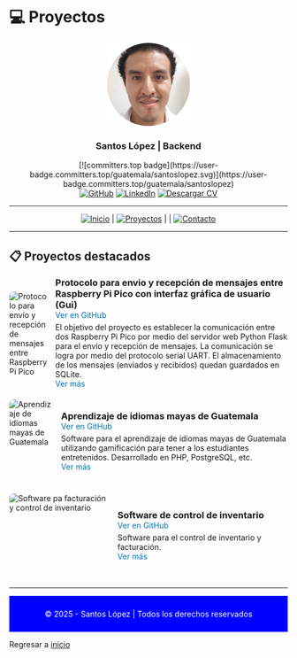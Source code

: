 # 💻 Proyectos

<div align="center">
  <img src="img/santoslopez.png" alt="Foto de Perfil de Santos" width="150"/>
  <h3>Santos López | Backend</h3>
  [![committers.top badge](https://user-badge.committers.top/guatemala/santoslopez.svg)](https://user-badge.committers.top/guatemala/santoslopez)
  <!--p>
    <strong>Ingeniero de Software y Desarrollador Web</strong><br/>
    Especializado en desarrollo web full stack, apasionado por soluciones digitales.
  </p-->

  <div align="center">
    <!--img src="https://visitor-badge.laobi.icu/badge?page_id=santoslopez.github.io" alt="Contador de visitas"-->
  <a href="https://github.com/santoslopez">
<img src="https://img.shields.io/badge/-GitHub-000000?logo=github&logoColor=fff" alt="GitHub"/></a>
    <a href="https://linkedin.com/in/lopezsantos" target="_blank"><img src="https://img.shields.io/badge/-LinkedIn-0077B5?logo=linkedin&logoColor=fff" alt="LinkedIn"/></a>
    <a href="https://santoslopez.github.io/assets/cv/resume.pdf" target="_blank"><img src="https://img.shields.io/badge/-Descargar%20Currículum-%231E1E1E?logo=pdf&logoColor=fff" alt="Descargar CV"/></a>
  </div>
</div>

---

<div align="center">
  <a href="https://github.com/santoslopez"><img src="https://img.shields.io/badge/-Inicio-007bff?logo=home&logoColor=fff" alt="Inicio"/></a> | 
  <a href="proyectos.md"><img src="https://img.shields.io/badge/-Proyectos-28a745?logo=project-diagram&logoColor=fff" alt="Proyectos"/></a> |
   |
  <a href="contactar.md"><img src="https://img.shields.io/badge/-Contacto-007bff?logo=envelope&logoColor=fff" alt="Contacto"/></a>
</div>

---


## 📋 Proyectos destacados

<div style="display: flex; align-items: center; margin-bottom: 20px;">
  <img src="https://santoslopez.github.io/assets/posts/rpp-flask/diagrama-protoboard-raspberrys-uart.webp" alt="Protocolo para envío y recepción de mensajes entre Raspberry Pi Pico con interfaz gráfica de usuario" style="width: 40%; height: 150px; border-radius: 8px; margin-right: 15px;">
  <div>
    <h3 style="margin: 0;">Protocolo para envio y recepción de mensajes entre Raspberry Pi Pico con interfaz gráfica de usuario (Gui)</h3>
    <a href="https://github.com/santoslopez/RaspberryPiPico-Gui-Serial-Uart" style="color: #0073b1; text-decoration: none;">Ver en GitHub</a>
    <p style="margin: 5px 0 0;">El objetivo del proyecto es establecer la comunicación entre dos Raspberry Pi Pico por medio del servidor web Python Flask para el envío y recepción de mensajes. La comunicación se logra por medio del protocolo serial UART. El almacenamiento de los mensajes (enviados y recibidos) quedan guardados en SQLite.</p>
    <a href="https://santoslopez.me/raspberry-pi-pico-serial-uart-gui" style="color: #0073b1; text-decoration: none;">Ver más</a>
  </div>
</div>

<div style="display: flex; align-items: center; margin-bottom: 20px;">
  <img src="https://santoslopez.github.io/assets/posts/perseverancia/21.webp" alt="Aprendizaje de idiomas mayas de Guatemala" style="width: 40%; height: 150px; border-radius: 8px; margin-right: 15px;">
  <div>
    <h3 style="margin: 0;">Aprendizaje de idiomas mayas de Guatemala</h3>
    <a href="https://github.com/santoslopez/software-idiomas-mayas" style="color: #0073b1; text-decoration: none;">Ver en GitHub</a>
    <p style="margin: 5px 0 0;">Software para el aprendizaje de idiomas mayas de Guatemala utilizando gamificación para tener a los estudiantes entretenidos. Desarrollado en PHP, PostgreSQL, etc.</p>
    <a href="https://santoslopez.github.io/idiomas-mayas-guatemala-software" style="color: #0073b1; text-decoration: none;">Ver más</a>
  </div>
</div>

<div style="display: flex; align-items: center; margin-bottom: 20px;">
  <img src="https://santoslopez.github.io/assets/posts/software-inventario/5.webp" alt="Software pa facturación y control de inventario" style="width: 40%; height:150px; border-radius: 8px; margin-right: 15px;">
  <div>
    <h3 style="margin: 0;">Software de control de inventario</h3>
    <a href="https://github.com/santoslopez/sistema-inventario-facturacion" style="color: #0073b1; text-decoration: none;">Ver en GitHub</a>
    <p style="margin: 5px 0 0;">Software para el control de inventario y facturación.</p>
     <a href="https://santoslopez.github.io/software-inventario-php-postgresql" style="color: #0073b1; text-decoration: none;">Ver más</a>
  </div>
</div>

---
<div align="center" style="background-color: blue; color: white; padding: 10px;">
  <p>© 2025 - Santos López | Todos los derechos reservados</p>
</div>


Regresar a <a href="https://github.com/santoslopez">inicio</a>
